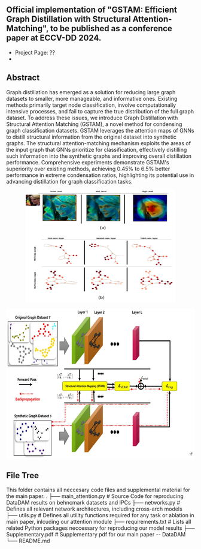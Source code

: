 ## Official implementation of "GSTAM: Efficient Graph Distillation with Structural Attention-Matching", to be published as a conference paper at ECCV-DD 2024.

- Project Page: ??
- 
## Abstract
Graph distillation has emerged as a solution for reducing large graph datasets to smaller, more manageable, and informative ones. Existing methods primarily target node classification, involve computationally intensive processes, and fail to capture the true distribution of the full graph dataset. To address these issues, we introduce Graph Distillation with Structural Attention Matching (GSTAM), a novel method for condensing graph classification datasets. GSTAM leverages the attention maps of GNNs to distill structural information from the original dataset into synthetic graphs. The structural attention-matching mechanism exploits the areas of the input graph that GNNs prioritize for classification, effectively distilling such information into the synthetic graphs and improving overall distillation performance. Comprehensive experiments demonstrate GSTAM's superiority over existing methods, achieving 0.45% to 6.5% better performance in extreme condensation ratios, highlighting its potential use in advancing distillation for graph classification tasks.

<p align="center">
  <img src="./img/fig23.jpg" width="400" height="300">

</p>

<p align="center">
<img src="./img/fig1.jpg" width="600" height="400">
</p>


## File Tree
This folder contains all neccesary code files and supplemental material for the main paper.
.
├── main_attention.py         # Source Code for reproducing DataDAM results on behncmark datasets and IPCs
├── networks.py             # Defines all relevant network architectures, including cross-arch models
├── utils.py                # Defines all utility functions required for any task or ablation in main paper, inlcuding our attention module
├── requirements.txt        # Lists all related Python packages neccessary for reproducing our model results
├── Supplementary.pdf       # Supplementary pdf for our main paper -- DataDAM
└── README.md
